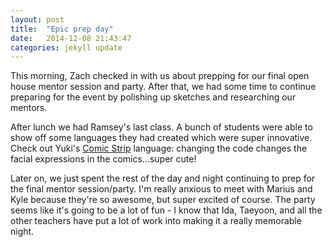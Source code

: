 ```yaml
---
layout: post
title:  "Epic prep day"
date:   2014-12-08 21:43:47
categories: jekyll update
---
```

This morning, Zach checked in with us about prepping for our final open house mentor session and party. After that, we had some time to continue preparing for the event by polishing up sketches and researching our mentors. 

After lunch we had Ramsey's last class. A bunch of students were able to show off some languages they had created which were super innovative. Check out Yuki's [Comic Strip](http://yukiy.github.io/ComicStripScript/) language: changing the code changes the facial expressions in the comics...super cute!

Later on, we just spent the rest of the day and night continuing to prep for the final mentor session/party. I'm really anxious to meet with Marius and Kyle because they're so awesome, but super excited of course. The party seems like it's going to be a lot of fun - I know that Ida, Taeyoon, and all the other teachers have put a lot of work into making it a really memorable night.